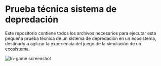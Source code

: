 # Prueba técnica sistema de depredación
Este repositorio contiene todos los archivos necesarios para ejecutar esta pequeña prueba técnica de un sistema de depredación en un
ecosistema, destinado a agilizar la experiencia del juego de la simulación de un ecosistema.

![In-game screenshot]("/imgs/inGameScreenshot.png")

